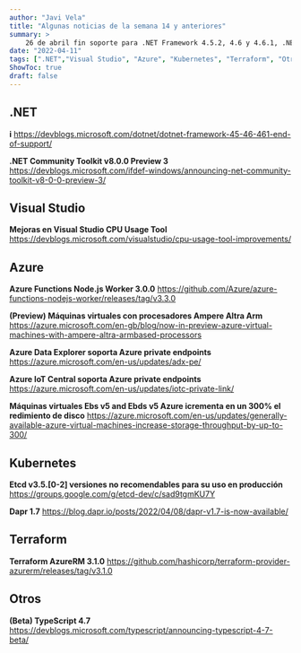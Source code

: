 ```yaml
---
author: "Javi Vela"
title: "Algunas noticias de la semana 14 y anteriores"
summary: >
    26 de abril fin soporte para .NET Framework 4.5.2, 4.6 y 4.6.1, .NET Community Toolkit v8.0.0 Preview 3, Visual Studio CPU Usage Tool, máquinas virtuales con procesadores Ampere Altra Arm, Azure Data Explorer y Azure IoT soportan Azure private endpoints, Dapr 1.7
date: "2022-04-11"
tags: [".NET","Visual Studio", "Azure", "Kubernetes", "Terraform", "Otros"]
ShowToc: true
draft: false
---
```

## .NET
**i**
https://devblogs.microsoft.com/dotnet/dotnet-framework-45-46-461-end-of-support/
<br/>
<!-- #dotnet #fullframework #eol -->

**.NET Community Toolkit v8.0.0 Preview 3**
https://devblogs.microsoft.com/ifdef-windows/announcing-net-community-toolkit-v8-0-0-preview-3/
<br/>
<!-- #dotnet #microsoft #toolkit #mvvm #uwp -->

## Visual Studio
**Mejoras en Visual Studio CPU Usage Tool**
https://devblogs.microsoft.com/visualstudio/cpu-usage-tool-improvements/
<br/>
<!-- #visualstudio #cpuusage #tool -->

## Azure
**Azure Functions Node.js Worker 3.0.0**
https://github.com/Azure/azure-functions-nodejs-worker/releases/tag/v3.3.0
<br/>
<!-- #azure #functions #nodejs #worker -->

**(Preview) Máquinas virtuales con procesadores Ampere Altra Arm**
https://azure.microsoft.com/en-gb/blog/now-in-preview-azure-virtual-machines-with-ampere-altra-armbased-processors
<br/>
<!-- #azure #machines #virtualmachines #ampere-altra -->

**Azure Data Explorer soporta Azure private endpoints**
https://azure.microsoft.com/en-us/updates/adx-pe/
<br/>
<!-- #azure #dataexplorer #privateendpoints -->

**Azure IoT Central soporta Azure private endpoints**
https://azure.microsoft.com/en-us/updates/iotc-private-link/
<br/>
<!-- #azure #iotcentral #privateendpoints -->

**Máquinas virtuales Ebs v5 and Ebds v5 Azure icrementa en un 300% el redimiento de disco**
https://azure.microsoft.com/en-us/updates/generally-available-azure-virtual-machines-increase-storage-throughput-by-up-to-300/
<br/>
<!-- #azure #machines #virtualmachines #ebs #ebds #performance -->

## Kubernetes
**Etcd v3.5.[0-2] versiones no recomendables para su uso en producción**
https://groups.google.com/g/etcd-dev/c/sad9tgmKU7Y
<br/>
<!-- #kubernetes #etcd -->

**Dapr 1.7**
https://blog.dapr.io/posts/2022/04/08/dapr-v1.7-is-now-available/
<br/>
<!-- #kubernetes #dapr -->

## Terraform
**Terraform AzureRM 3.1.0**
https://github.com/hashicorp/terraform-provider-azurerm/releases/tag/v3.1.0
<br/>
<!-- #terraform #azures #release -->

## Otros
**(Beta) TypeScript 4.7**
https://devblogs.microsoft.com/typescript/announcing-typescript-4-7-beta/
<br/>
<!-- #typescript #microsoft -->